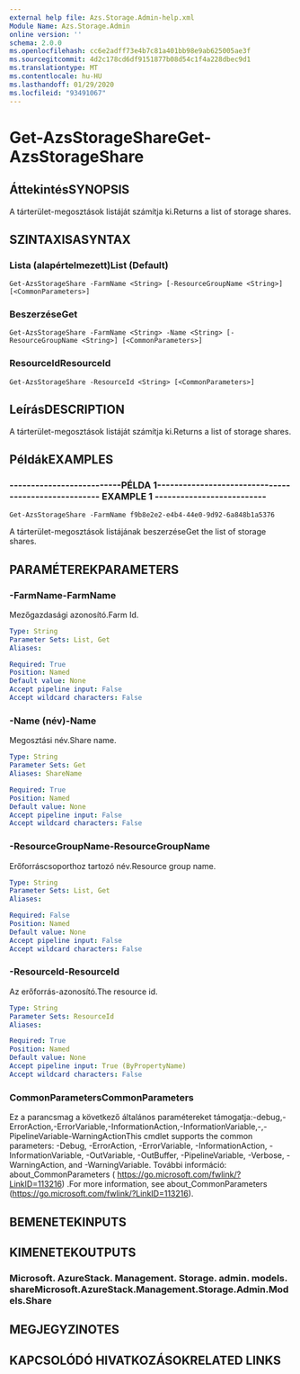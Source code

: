 ```yaml
---
external help file: Azs.Storage.Admin-help.xml
Module Name: Azs.Storage.Admin
online version: ''
schema: 2.0.0
ms.openlocfilehash: cc6e2adff73e4b7c81a401bb98e9ab625005ae3f
ms.sourcegitcommit: 4d2c178cd6df9151877b08d54c1f4a228dbec9d1
ms.translationtype: MT
ms.contentlocale: hu-HU
ms.lasthandoff: 01/29/2020
ms.locfileid: "93491067"
---
```

# <span data-ttu-id="dc98c-101">Get-AzsStorageShare</span><span class="sxs-lookup"><span data-stu-id="dc98c-101">Get-AzsStorageShare</span></span>

## <span data-ttu-id="dc98c-102">Áttekintés</span><span class="sxs-lookup"><span data-stu-id="dc98c-102">SYNOPSIS</span></span>
<span data-ttu-id="dc98c-103">A tárterület-megosztások listáját számítja ki.</span><span class="sxs-lookup"><span data-stu-id="dc98c-103">Returns a list of storage shares.</span></span>

## <span data-ttu-id="dc98c-104">SZINTAXISA</span><span class="sxs-lookup"><span data-stu-id="dc98c-104">SYNTAX</span></span>

### <span data-ttu-id="dc98c-105">Lista (alapértelmezett)</span><span class="sxs-lookup"><span data-stu-id="dc98c-105">List (Default)</span></span>
```
Get-AzsStorageShare -FarmName <String> [-ResourceGroupName <String>] [<CommonParameters>]
```

### <span data-ttu-id="dc98c-106">Beszerzése</span><span class="sxs-lookup"><span data-stu-id="dc98c-106">Get</span></span>
```
Get-AzsStorageShare -FarmName <String> -Name <String> [-ResourceGroupName <String>] [<CommonParameters>]
```

### <span data-ttu-id="dc98c-107">ResourceId</span><span class="sxs-lookup"><span data-stu-id="dc98c-107">ResourceId</span></span>
```
Get-AzsStorageShare -ResourceId <String> [<CommonParameters>]
```

## <span data-ttu-id="dc98c-108">Leírás</span><span class="sxs-lookup"><span data-stu-id="dc98c-108">DESCRIPTION</span></span>
<span data-ttu-id="dc98c-109">A tárterület-megosztások listáját számítja ki.</span><span class="sxs-lookup"><span data-stu-id="dc98c-109">Returns a list of storage shares.</span></span>

## <span data-ttu-id="dc98c-110">Példák</span><span class="sxs-lookup"><span data-stu-id="dc98c-110">EXAMPLES</span></span>

### <span data-ttu-id="dc98c-111">--------------------------PÉLDA 1--------------------------</span><span class="sxs-lookup"><span data-stu-id="dc98c-111">-------------------------- EXAMPLE 1 --------------------------</span></span>
```
Get-AzsStorageShare -FarmName f9b8e2e2-e4b4-44e0-9d92-6a848b1a5376
```

<span data-ttu-id="dc98c-112">A tárterület-megosztások listájának beszerzése</span><span class="sxs-lookup"><span data-stu-id="dc98c-112">Get the list of storage shares.</span></span>

## <span data-ttu-id="dc98c-113">PARAMÉTEREK</span><span class="sxs-lookup"><span data-stu-id="dc98c-113">PARAMETERS</span></span>

### <span data-ttu-id="dc98c-114">-FarmName</span><span class="sxs-lookup"><span data-stu-id="dc98c-114">-FarmName</span></span>
<span data-ttu-id="dc98c-115">Mezőgazdasági azonosító.</span><span class="sxs-lookup"><span data-stu-id="dc98c-115">Farm Id.</span></span>

```yaml
Type: String
Parameter Sets: List, Get
Aliases: 

Required: True
Position: Named
Default value: None
Accept pipeline input: False
Accept wildcard characters: False
```

### <span data-ttu-id="dc98c-116">-Name (név)</span><span class="sxs-lookup"><span data-stu-id="dc98c-116">-Name</span></span>
<span data-ttu-id="dc98c-117">Megosztási név.</span><span class="sxs-lookup"><span data-stu-id="dc98c-117">Share name.</span></span>

```yaml
Type: String
Parameter Sets: Get
Aliases: ShareName

Required: True
Position: Named
Default value: None
Accept pipeline input: False
Accept wildcard characters: False
```

### <span data-ttu-id="dc98c-118">-ResourceGroupName</span><span class="sxs-lookup"><span data-stu-id="dc98c-118">-ResourceGroupName</span></span>
<span data-ttu-id="dc98c-119">Erőforráscsoporthoz tartozó név.</span><span class="sxs-lookup"><span data-stu-id="dc98c-119">Resource group name.</span></span>

```yaml
Type: String
Parameter Sets: List, Get
Aliases: 

Required: False
Position: Named
Default value: None
Accept pipeline input: False
Accept wildcard characters: False
```

### <span data-ttu-id="dc98c-120">-ResourceId</span><span class="sxs-lookup"><span data-stu-id="dc98c-120">-ResourceId</span></span>
<span data-ttu-id="dc98c-121">Az erőforrás-azonosító.</span><span class="sxs-lookup"><span data-stu-id="dc98c-121">The resource id.</span></span>

```yaml
Type: String
Parameter Sets: ResourceId
Aliases: 

Required: True
Position: Named
Default value: None
Accept pipeline input: True (ByPropertyName)
Accept wildcard characters: False
```

### <span data-ttu-id="dc98c-122">CommonParameters</span><span class="sxs-lookup"><span data-stu-id="dc98c-122">CommonParameters</span></span>
<span data-ttu-id="dc98c-123">Ez a parancsmag a következő általános paramétereket támogatja:-debug,-ErrorAction,-ErrorVariable,-InformationAction,-InformationVariable,-,-PipelineVariable-WarningAction</span><span class="sxs-lookup"><span data-stu-id="dc98c-123">This cmdlet supports the common parameters: -Debug, -ErrorAction, -ErrorVariable, -InformationAction, -InformationVariable, -OutVariable, -OutBuffer, -PipelineVariable, -Verbose, -WarningAction, and -WarningVariable.</span></span> <span data-ttu-id="dc98c-124">További információ: about_CommonParameters ( https://go.microsoft.com/fwlink/?LinkID=113216) .</span><span class="sxs-lookup"><span data-stu-id="dc98c-124">For more information, see about_CommonParameters (https://go.microsoft.com/fwlink/?LinkID=113216).</span></span>

## <span data-ttu-id="dc98c-125">BEMENETEK</span><span class="sxs-lookup"><span data-stu-id="dc98c-125">INPUTS</span></span>

## <span data-ttu-id="dc98c-126">KIMENETEK</span><span class="sxs-lookup"><span data-stu-id="dc98c-126">OUTPUTS</span></span>

### <span data-ttu-id="dc98c-127">Microsoft. AzureStack. Management. Storage. admin. models. share</span><span class="sxs-lookup"><span data-stu-id="dc98c-127">Microsoft.AzureStack.Management.Storage.Admin.Models.Share</span></span>

## <span data-ttu-id="dc98c-128">MEGJEGYZI</span><span class="sxs-lookup"><span data-stu-id="dc98c-128">NOTES</span></span>

## <span data-ttu-id="dc98c-129">KAPCSOLÓDÓ HIVATKOZÁSOK</span><span class="sxs-lookup"><span data-stu-id="dc98c-129">RELATED LINKS</span></span>

